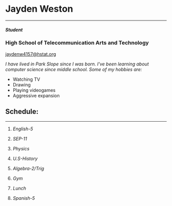 # **Jayden Weston**
___

#### _Student_

### **High School of Telecommunication Arts and Technology**

[jaydenw4157@hstat.org](https://sites.google.com/a/hstat.org/jaydenw4157sep11/)

_I have lived in Park Slope since I was born. I've been learning about computer science since middle school. Some of my hobbies are:_


* Watching TV
* Drawing
* Playing videogames
* Aggressive expansion

## **Schedule:**

___

1. _English-5_

2.  _SEP-11_
  
3. _Physics_

4. _U.S-History_

5. _Algebra-2/Trig_

6. _Gym_

7. _Lunch_

8. _Spanish-5_